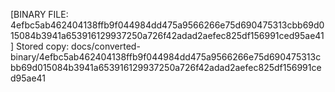 [BINARY FILE: 4efbc5ab462404138ffb9f044984dd475a9566266e75d690475313cbb69d015084b3941a653916129937250a726f42adad2aefec825df156991ced95ae41]
Stored copy: docs/converted-binary/4efbc5ab462404138ffb9f044984dd475a9566266e75d690475313cbb69d015084b3941a653916129937250a726f42adad2aefec825df156991ced95ae41
